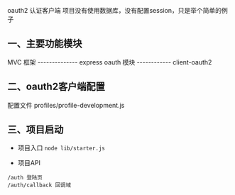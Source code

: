 oauth2 认证客户端
项目没有使用数据库，没有配置session，只是举个简单的例子

## 一、主要功能模块

MVC 框架 -------------- express
oauth 模块 ------------ client-oauth2

## 二、oauth2客户端配置

配置文件 profiles/profile-development.js

## 三、项目启动

+ 项目入口 ``node lib/starter.js``

+ 项目API

```
/auth 登陆页
/auth/callback 回调域
```
